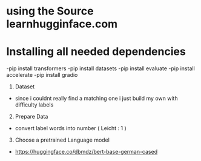 # using the Source learnhugginface.com

# Installing all needed dependencies

-pip install transformers
-pip install datasets
-pip install evaluate
-pip install accelerate
-pip install gradio

1. Dataset

- since i couldnt really find a matching one i just build my own with difficulty labels

2. Prepare Data

- convert label words into number ( Leicht : 1 )

3. Choose a pretrained Language model

- https://huggingface.co/dbmdz/bert-base-german-cased
